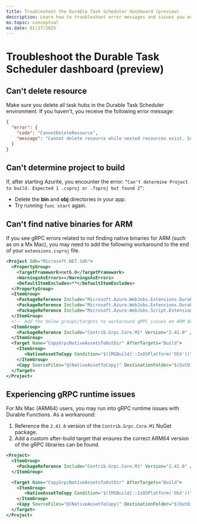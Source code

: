 ```yaml
---
title: Troubleshoot the Durable Task Scheduler dashboard (preview)
description: Learn how to troubleshoot error messages and issues you encounter while using the Durable Task Scheduler.
ms.topic: conceptual
ms.date: 01/27/2025
---
```


# Troubleshoot the Durable Task Scheduler dashboard (preview)

## Can't delete resource

Make sure you delete all task hubs in the Durable Task Scheduler environment. If you haven't, you receive the following error message:

```json
{
  "error": {
    "code": "CannotDeleteResource",
    "message": "Cannot delete resource while nested resources exist. Some existing nested resource IDs include: 'Microsoft.DurableTask/schedulers/YOUR_SCHEDULER/taskhubs/YOUR_TASKHUB'. Please delete all nested resources before deleting this resource."
  }
}
```

## Can't determine project to build

If, after starting Azurite, you encounter the error: `“Can't determine Project to build. Expected 1 .csproj or .fsproj but found 2”`:
- Delete the **bin** and **obj** directories in your app.
- Try running `func start` again.

## Can't find native binaries for ARM

If you see gRPC errors related to not finding native binaries for ARM (such as on a Mx Mac), you may need to add the following workaround to the end of your `extensions.csproj` file.

```xml
<Project Sdk="Microsoft.NET.Sdk">
  <PropertyGroup>
    <TargetFramework>net6.0</TargetFramework>
    <WarningsAsErrors></WarningsAsErrors>
    <DefaultItemExcludes>**</DefaultItemExcludes>
  </PropertyGroup>
  <ItemGroup>
    <PackageReference Include="Microsoft.Azure.WebJobs.Extensions.DurableTask" Version="2.13.7" />
    <PackageReference Include="Microsoft.Azure.WebJobs.Extensions.DurableTask.AzureManaged" Version="0.3.0-alpha" />
    <PackageReference Include="Microsoft.Azure.WebJobs.Script.ExtensionsMetadataGenerator" Version="1.1.3" />
  </ItemGroup>
  <!-- Add the below groups/targets to workaround gRPC issues on ARM devices. -->  
  <ItemGroup>
    <PackageReference Include="Contrib.Grpc.Core.M1" Version="2.41.0" />
  </ItemGroup>
  <Target Name="CopyGrpcNativeAssetsToOutDir" AfterTargets="Build">
    <ItemGroup>
       <NativeAssetToCopy Condition="$([MSBuild]::IsOSPlatform('OSX'))" Include="$(OutDir)runtimes/osx-arm64/native/*"/>
    </ItemGroup>
    <Copy SourceFiles="@(NativeAssetToCopy)" DestinationFolder="$(OutDir).azurefunctions/runtimes/osx-arm64/native"/>
  </Target>
</Project>
```

## Experiencing gRPC runtime issues

For Mx Mac (ARM64) users, you may run into gRPC runtime issues with Durable Functions. As a workaround:
1. Reference the `2.41.0` version of the `Contrib.Grpc.Core.M1` NuGet package.
1. Add a custom after-build target that ensures the correct ARM64 version of the gRPC libraries can be found.
 
```xml
<Project>
  <ItemGroup>
    <PackageReference Include="Contrib.Grpc.Core.M1" Version="2.41.0" />
  </ItemGroup>

  <Target Name="CopyGrpcNativeAssetsToOutDir" AfterTargets="Build">
    <ItemGroup>
       <NativeAssetToCopy Condition="$([MSBuild]::IsOSPlatform('OSX'))" Include="$(OutDir)runtimes/osx-arm64/native/*"/>
    </ItemGroup>
    <Copy SourceFiles="@(NativeAssetToCopy)" DestinationFolder="$(OutDir).azurefunctions/runtimes/osx-arm64/native"/>
  </Target>
</Project>     
``` 